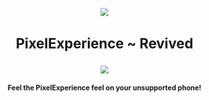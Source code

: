 <div style="text-align: center;">
    <img src="https://capsule-render.vercel.app/api?type=waving&height=100&color=gradient" />
    
</div>

<h1 align='center'>
  
PixelExperience ~ Revived
</h1>

<div style="text-align: center;">
    <img src="https://files.catbox.moe/5mgr9s.gif" />


<h4 align="center">
  
**Feel the PixelExperience feel on your unsupported phone!**
</h4>
